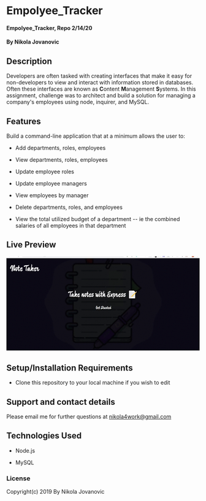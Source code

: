 # Empolyee_Tracker

#### Empolyee_Tracker, Repo 2/14/20

#### By Nikola Jovanovic




## Description

Developers are often tasked with creating interfaces that make it easy for non-developers to view and interact with information stored in databases. Often these interfaces are known as **C**ontent **M**anagement **S**ystems. In this assignment, challenge was to architect and build a solution for managing a company's employees using node, inquirer, and MySQL.




## Features

Build a command-line application that at a minimum allows the user to:

  * Add departments, roles, employees

  * View departments, roles, employees

  * Update employee roles

  * Update employee managers

  * View employees by manager

  * Delete departments, roles, and employees

  * View the total utilized budget of a department -- ie the combined salaries of all employees in that department



## Live Preview


<img src="https://github.com/nikola4work/NoteTaker_App/blob/master/images/notes.gif">




## Setup/Installation Requirements

* Clone this repository to your local machine if you wish to edit




## Support and contact details

Please email me for further questions at nikola4work@gmail.com



## Technologies Used


* Node.js

* MySQL



### License

Copyright(c) 2019 By Nikola Jovanovic








